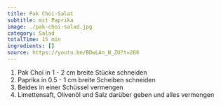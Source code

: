 ```yaml
---
title: Pak Choi-Salat
subtitle: mit Paprika
image: ./pak-choi-salad.jpg
category: Salad
totalTime: 15 min
ingredients: []
source: https://youtu.be/BDwLAn_N_ZU?t=266
---
```


1. Pak Choi in 1 - 2 cm breite Stücke schneiden
2. Paprika in 0.5 - 1 cm breite Scheiben schneiden
3. Beides in einer Schüssel vermengen
4. Limettensaft, Olivenöl und Salz darüber geben und alles vermengen
